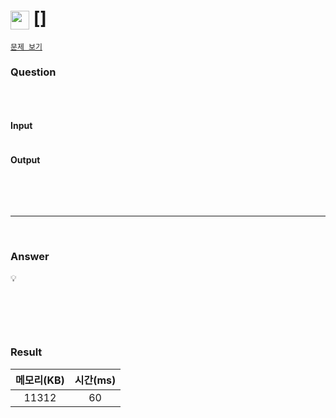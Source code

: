 <h1><img src="https://d2gd6pc034wcta.cloudfront.net/tier/1.svg" width="30" height="30" style="vertical-align: middle;"/> [] </h1>

<a href="https://www.acmicpc.net/problem/ " target="_black">``문제 보기``</a>

[//]: # (> [!NOTE])
[//]: # (> [!TIP])
[//]: # (> [!IMPORTANT])
[//]: # (> [!WARNING])
[//]: # (> [!CAUTION])

<h3>Question</h3>

```bash

```
<br>

<h4>Input</h4>

```bash

```

<h4>Output</h4>

```bash

```

<br><br>

<hr>

<br>

<h3>Answer</h3>


💡

<br>

```java

```

<br>

<h3>Result</h3>

|메모리(KB)| 시간(ms)|
|:---:|:---:|
|11312|60|